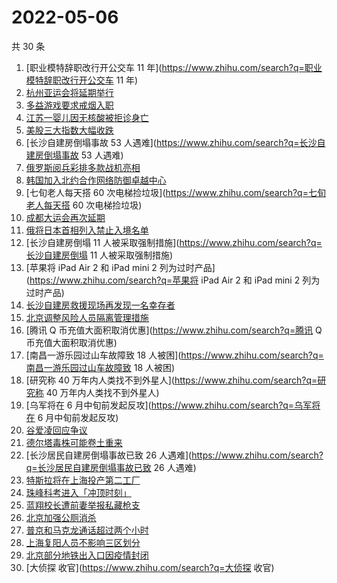 # 2022-05-06

共 30 条

<!-- BEGIN ZHIHUSEARCH -->
<!-- 最后更新时间 Fri May 06 2022 21:28:45 GMT+0800 (China Standard Time) -->
1. [职业模特辞职改行开公交车 11 年](https://www.zhihu.com/search?q=职业模特辞职改行开公交车 11 年)
1. [杭州亚运会将延期举行](https://www.zhihu.com/search?q=杭州亚运会将延期举行)
1. [多益游戏要求戒烟入职](https://www.zhihu.com/search?q=多益游戏要求戒烟入职)
1. [江苏一婴儿因无核酸被拒诊身亡](https://www.zhihu.com/search?q=江苏一婴儿因无核酸被拒诊身亡)
1. [美股三大指数大幅收跌](https://www.zhihu.com/search?q=美股三大指数大幅收跌)
1. [长沙自建房倒塌事故 53 人遇难](https://www.zhihu.com/search?q=长沙自建房倒塌事故 53 人遇难)
1. [俄罗斯阅兵彩排多款战机亮相](https://www.zhihu.com/search?q=俄罗斯阅兵彩排多款战机亮相)
1. [韩国加入北约合作网络防御卓越中心](https://www.zhihu.com/search?q=韩国加入北约合作网络防御卓越中心)
1. [七旬老人每天搭 60 次电梯捡垃圾](https://www.zhihu.com/search?q=七旬老人每天搭 60 次电梯捡垃圾)
1. [成都大运会再次延期](https://www.zhihu.com/search?q=成都大运会再次延期)
1. [俄将日本首相列入禁止入境名单](https://www.zhihu.com/search?q=俄将日本首相列入禁止入境名单)
1. [长沙自建房倒塌 11 人被采取强制措施](https://www.zhihu.com/search?q=长沙自建房倒塌 11 人被采取强制措施)
1. [苹果将 iPad Air 2 和 iPad mini 2 列为过时产品](https://www.zhihu.com/search?q=苹果将 iPad Air 2 和 iPad mini 2 列为过时产品)
1. [长沙自建房救援现场再发现一名幸存者](https://www.zhihu.com/search?q=长沙自建房救援现场再发现一名幸存者)
1. [北京调整风险人员隔离管理措施](https://www.zhihu.com/search?q=北京调整风险人员隔离管理措施)
1. [腾讯 Q 币充值大面积取消优惠](https://www.zhihu.com/search?q=腾讯 Q 币充值大面积取消优惠)
1. [南昌一游乐园过山车故障致 18 人被困](https://www.zhihu.com/search?q=南昌一游乐园过山车故障致 18 人被困)
1. [研究称 40 万年内人类找不到外星人](https://www.zhihu.com/search?q=研究称 40 万年内人类找不到外星人)
1. [乌军将在 6 月中旬前发起反攻](https://www.zhihu.com/search?q=乌军将在 6 月中旬前发起反攻)
1. [谷爱凌回应争议](https://www.zhihu.com/search?q=谷爱凌回应争议)
1. [德尔塔毒株可能卷土重来](https://www.zhihu.com/search?q=德尔塔毒株可能卷土重来)
1. [长沙居民自建房倒塌事故已致 26 人遇难](https://www.zhihu.com/search?q=长沙居民自建房倒塌事故已致 26 人遇难)
1. [特斯拉将在上海投产第二工厂](https://www.zhihu.com/search?q=特斯拉将在上海投产第二工厂)
1. [珠峰科考进入「冲顶时刻」](https://www.zhihu.com/search?q=珠峰科考进入「冲顶时刻」)
1. [蓝翔校长遭前妻举报私藏枪支](https://www.zhihu.com/search?q=蓝翔校长遭前妻举报私藏枪支)
1. [北京加强公厕消杀](https://www.zhihu.com/search?q=北京加强公厕消杀)
1. [普京和马克龙通话超过两个小时](https://www.zhihu.com/search?q=普京和马克龙通话超过两个小时)
1. [上海复阳人员不影响三区划分](https://www.zhihu.com/search?q=上海复阳人员不影响三区划分)
1. [北京部分地铁出入口因疫情封闭](https://www.zhihu.com/search?q=北京部分地铁出入口因疫情封闭)
1. [大侦探 收官](https://www.zhihu.com/search?q=大侦探 收官)
<!-- END ZHIHUSEARCH -->
